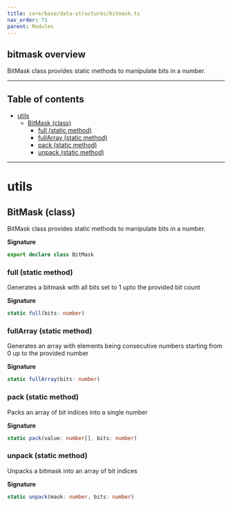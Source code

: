 ```yaml
---
title: core/base/data-structures/bitmask.ts
nav_order: 71
parent: Modules
---
```


## bitmask overview

BitMask class provides static methods to manipulate bits in a number.

---

<h2 class="text-delta">Table of contents</h2>

- [utils](#utils)
  - [BitMask (class)](#bitmask-class)
    - [full (static method)](#full-static-method)
    - [fullArray (static method)](#fullarray-static-method)
    - [pack (static method)](#pack-static-method)
    - [unpack (static method)](#unpack-static-method)

---

# utils

## BitMask (class)

BitMask class provides static methods to manipulate bits in a number.

**Signature**

```ts
export declare class BitMask
```

### full (static method)

Generates a bitmask with all bits set to 1 upto the provided bit count

**Signature**

```ts
static full(bits: number)
```

### fullArray (static method)

Generates an array with elements being consecutive numbers starting from 0 up to the provided number

**Signature**

```ts
static fullArray(bits: number)
```

### pack (static method)

Packs an array of bit indices into a single number

**Signature**

```ts
static pack(value: number[], bits: number)
```

### unpack (static method)

Unpacks a bitmask into an array of bit indices

**Signature**

```ts
static unpack(mask: number, bits: number)
```
